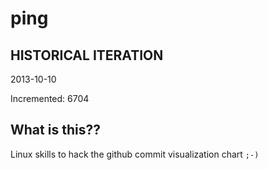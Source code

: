 # ping

## HISTORICAL ITERATION
2013-10-10

Incremented: 6704

## What is this?? 
Linux skills to hack the github commit visualization chart `;-)`
